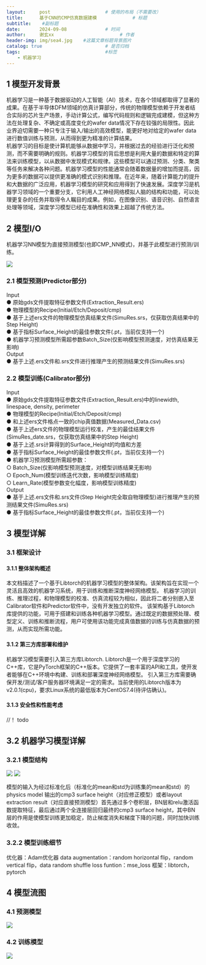 ```yaml
---
layout:     post   				    # 使用的布局（不需要改）
title:      基于CNN的CMP仿真数据建模				# 标题 
subtitle:    #副标题
date:       2024-09-08 				# 时间
author:     谢玄xx 						# 作者
header-img: img/sea4.jpg 	#这篇文章标题背景图片
catalog: true 						# 是否归档
tags:								#标签
    - 机器学习
---
```


## 1 模型开发背景   
机器学习是一种基于数据驱动的人工智能（AI）技术，在各个领域都取得了显著的成果。在基于半导体DFM领域的仿真计算部分，传统的物理模型依赖于开发者结合实际的芯片生产场景，手动计算公式，编写代码规则和逻辑完成建模，但这种方法在处理复杂、不确定或高度变化的wafer data情况下存在较强的局限性。因此业界迫切需要一种只专注于输入/输出的高效模型，能更好地对给定的wafer data进行数值训练与预测，从而得到更为精准的计算结果。  
机器学习的目标是使计算机能够从数据中学习，并根据过去的经验进行泛化和预测，而不需要明确的规则。机器学习模型的背后思想是利用大量的数据和特定的算法来训练模型，以从数据中发现模式和规律。这些模型可以通过预测、分类、聚类等任务来解决各种问题。机器学习模型的性能通常会随着数据量的增加而提高，因为更多的数据可以提供更准确的模式识别和推理。在近年来，随着计算能力的提升和大数据的广泛应用，机器学习模型的研究和应用得到了快速发展。深度学习是机器学习领域的一个重要分支，它利用人工神经网络模拟人脑的结构和功能，可以处理更复杂的任务并取得令人瞩目的成果。例如，在图像识别、语音识别、自然语言处理等领域，深度学习模型已经在准确性和效果上超越了传统方法。  

## 2 模型I/O   
机器学习NN模型为直接预测模型(也即CMP_NN模式)，并基于此模型进行预测/训练。  

![](https://raw.githubusercontent.com/xie96808/xie96808.github.io/master/img/2024-09-08-基于CNN的CMP仿真数据建模_1.png)

### 2.1 模型预测(Predictor部分)  
Input   
● 原始gds文件提取特征参数文件(Extraction_Result.ers)  
● 物理模型的Recipe(Initial/Etch/Deposit/cmp)  
● 基于上述ers文件的物理模型仿真结果文件(SimuRes.srs，仅获取仿真结果中的Step Height)  
● 基于指标Surface_Height的最佳参数文件(.pt，当前仅支持一个)  
● 机器学习预测模型所需超参数Batch_Size(仅影响模型预测速度，对仿真结果无影响)  
Output  
● 基于上述.ers文件和.srs文件进行推理产生的预测结果文件(SimuRes.srs)  
### 2.2 模型训练(Calibrator部分)   
Input   
● 原始gds文件提取特征参数文件(Extraction_Result.ers)中的linewidth, linespace, density, perimeter   
● 物理模型的Recipe(Initial/Etch/Deposit/cmp)  
● 和上述ers文件格点一致的chip真值数据(Measured_Data.csv)  
● 基于上述ers文件的物理模型运行校准，产生的最佳结果文件(SimuRes_date.srs，仅获取仿真结果中的Step Height)  
● 基于上述.srs计算得到的Surface_Height的均值和方差  
● 基于指标Surface_Height的最佳参数文件(.pt，当前仅支持一个)  
● 机器学习预测模型所需超参数：  
  ○ Batch_Size(仅影响模型预测速度，对模型训练结果无影响)  
  ○ Epoch_Num(模型训练迭代次数，影响模型训练精度)  
  ○ Learn_Rate(模型参数变化幅度，影响模型训练精度)  
Output   
● 基于上述.ers文件和.srs文件(Step Height完全取自物理模型)进行推理产生的预测结果文件(SimuRes.srs)   
● 基于指标Surface_Height的最佳参数文件(.pt，当前仅支持一个)   

## 3 模型详解
### 3.1 框架设计
#### 3.1.1 整体架构概述
本文档描述了一个基于Libtorch的机器学习模型的整体架构。该架构旨在实现一个灵活且高效的机器学习系统，用于训练和推断深度神经网络模型。
机器学习的训练、推理过程，和物理模型的校准、仿真流程较为相似，因此将二者分别嵌入至Calibrator软件和Predictor软件中，没有开发独立的软件。
该架构基于Libtorch库提供的功能，可用于搭建和训练各种机器学习模型。通过既定的数据预处理、模型定义、训练和推断流程，用户可使用该功能完成真值数据的训练与仿真数据的预测，从而实现所需功能。

#### 3.1.2 第三方库部署和维护
机器学习模型需要引入第三方库Libtorch. Libtorch是一个用于深度学习的C++库，它是PyTorch框架的C++版本。它提供了一套丰富的API和工具，使开发者能够在C++环境中构建、训练和部署深度神经网络模型。
引入第三方库需要确保开发/测试/客户服务器环境满足一定的需求。当前使用的Libtorch版本为v2.0.1(cpu)，要求Linux系统的最低版本为CentOS7.4(待评估确认)。
#### 3.1.3 安全性和性能考虑
//！ todo
## 3.2 机器学习模型详解
### 3.2.1 模型结构

![](https://raw.githubusercontent.com/xie96808/xie96808.github.io/master/img/2024-09-08-基于CNN的CMP仿真数据建模_4.png)
![](https://raw.githubusercontent.com/xie96808/xie96808.github.io/master/img/2024-09-08-基于CNN的CMP仿真数据建模_5.png)

模型的输入为经过标准化后（标准化的mean和std为训练集的mean和std）的physics model 输出的cmp3 surface height（对应修正模型）或者layout extraction result（对应直接预测模型）首先通过多个卷积层，BN层和relu激活函数提取特征，最后通过两个全连接层回归最终的cmp3 surface height，其中BN层的作用是使模型训练更加稳定，防止梯度消失和梯度下降的问题，同时加快训练收敛。  

### 3.2.2 模型训练细节
优化器：Adam优化器
data augmentation：random horizontal flip，random vertical flip，data random shuffle
loss funtion：mse_loss
框架：libtorch， pytorch

## 4 模型流图   
### 4.1 预测模型   
![](https://raw.githubusercontent.com/xie96808/xie96808.github.io/master/img/2024-09-08-基于CNN的CMP仿真数据建模_2.png)

### 4.2 训练模型   
![](https://raw.githubusercontent.com/xie96808/xie96808.github.io/master/img/2024-09-08-基于CNN的CMP仿真数据建模_3.png)
